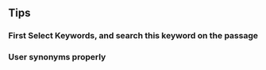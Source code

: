 ## Tips

### First Select Keywords, and search this keyword on the passage

### User synonyms properly
